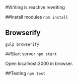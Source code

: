 #Writing is reactive rewriting

##Install modules
`npm install`

## Browserify
`gulp browserify`

##Start server
`npm start`

Open localhost:3000 in browser.

##Testing
`npm test`

